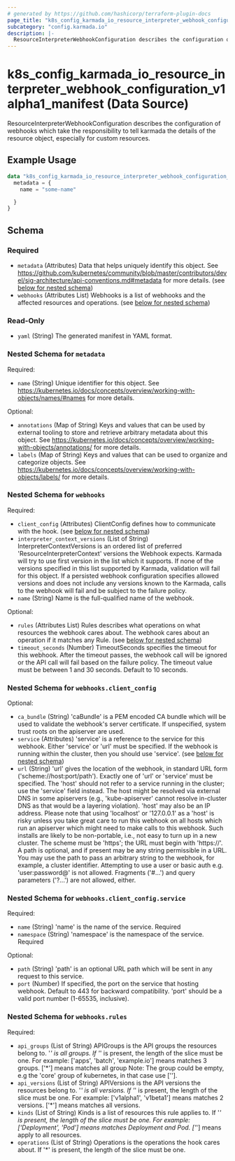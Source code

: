 ```yaml
---
# generated by https://github.com/hashicorp/terraform-plugin-docs
page_title: "k8s_config_karmada_io_resource_interpreter_webhook_configuration_v1alpha1_manifest Data Source - terraform-provider-k8s"
subcategory: "config.karmada.io"
description: |-
  ResourceInterpreterWebhookConfiguration describes the configuration of webhooks which take the responsibility to tell karmada the details of the resource object, especially for custom resources.
---
```


# k8s_config_karmada_io_resource_interpreter_webhook_configuration_v1alpha1_manifest (Data Source)

ResourceInterpreterWebhookConfiguration describes the configuration of webhooks which take the responsibility to tell karmada the details of the resource object, especially for custom resources.

## Example Usage

```terraform
data "k8s_config_karmada_io_resource_interpreter_webhook_configuration_v1alpha1_manifest" "example" {
  metadata = {
    name = "some-name"

  }
}
```

<!-- schema generated by tfplugindocs -->
## Schema

### Required

- `metadata` (Attributes) Data that helps uniquely identify this object. See https://github.com/kubernetes/community/blob/master/contributors/devel/sig-architecture/api-conventions.md#metadata for more details. (see [below for nested schema](#nestedatt--metadata))
- `webhooks` (Attributes List) Webhooks is a list of webhooks and the affected resources and operations. (see [below for nested schema](#nestedatt--webhooks))

### Read-Only

- `yaml` (String) The generated manifest in YAML format.

<a id="nestedatt--metadata"></a>
### Nested Schema for `metadata`

Required:

- `name` (String) Unique identifier for this object. See https://kubernetes.io/docs/concepts/overview/working-with-objects/names/#names for more details.

Optional:

- `annotations` (Map of String) Keys and values that can be used by external tooling to store and retrieve arbitrary metadata about this object. See https://kubernetes.io/docs/concepts/overview/working-with-objects/annotations/ for more details.
- `labels` (Map of String) Keys and values that can be used to organize and categorize objects. See https://kubernetes.io/docs/concepts/overview/working-with-objects/labels/ for more details.


<a id="nestedatt--webhooks"></a>
### Nested Schema for `webhooks`

Required:

- `client_config` (Attributes) ClientConfig defines how to communicate with the hook. (see [below for nested schema](#nestedatt--webhooks--client_config))
- `interpreter_context_versions` (List of String) InterpreterContextVersions is an ordered list of preferred 'ResourceInterpreterContext' versions the Webhook expects. Karmada will try to use first version in the list which it supports. If none of the versions specified in this list supported by Karmada, validation will fail for this object. If a persisted webhook configuration specifies allowed versions and does not include any versions known to the Karmada, calls to the webhook will fail and be subject to the failure policy.
- `name` (String) Name is the full-qualified name of the webhook.

Optional:

- `rules` (Attributes List) Rules describes what operations on what resources the webhook cares about. The webhook cares about an operation if it matches any Rule. (see [below for nested schema](#nestedatt--webhooks--rules))
- `timeout_seconds` (Number) TimeoutSeconds specifies the timeout for this webhook. After the timeout passes, the webhook call will be ignored or the API call will fail based on the failure policy. The timeout value must be between 1 and 30 seconds. Default to 10 seconds.

<a id="nestedatt--webhooks--client_config"></a>
### Nested Schema for `webhooks.client_config`

Optional:

- `ca_bundle` (String) 'caBundle' is a PEM encoded CA bundle which will be used to validate the webhook's server certificate. If unspecified, system trust roots on the apiserver are used.
- `service` (Attributes) 'service' is a reference to the service for this webhook. Either 'service' or 'url' must be specified.  If the webhook is running within the cluster, then you should use 'service'. (see [below for nested schema](#nestedatt--webhooks--client_config--service))
- `url` (String) 'url' gives the location of the webhook, in standard URL form ('scheme://host:port/path'). Exactly one of 'url' or 'service' must be specified.  The 'host' should not refer to a service running in the cluster; use the 'service' field instead. The host might be resolved via external DNS in some apiservers (e.g., 'kube-apiserver' cannot resolve in-cluster DNS as that would be a layering violation). 'host' may also be an IP address.  Please note that using 'localhost' or '127.0.0.1' as a 'host' is risky unless you take great care to run this webhook on all hosts which run an apiserver which might need to make calls to this webhook. Such installs are likely to be non-portable, i.e., not easy to turn up in a new cluster.  The scheme must be 'https'; the URL must begin with 'https://'.  A path is optional, and if present may be any string permissible in a URL. You may use the path to pass an arbitrary string to the webhook, for example, a cluster identifier.  Attempting to use a user or basic auth e.g. 'user:password@' is not allowed. Fragments ('#...') and query parameters ('?...') are not allowed, either.

<a id="nestedatt--webhooks--client_config--service"></a>
### Nested Schema for `webhooks.client_config.service`

Required:

- `name` (String) 'name' is the name of the service. Required
- `namespace` (String) 'namespace' is the namespace of the service. Required

Optional:

- `path` (String) 'path' is an optional URL path which will be sent in any request to this service.
- `port` (Number) If specified, the port on the service that hosting webhook. Default to 443 for backward compatibility. 'port' should be a valid port number (1-65535, inclusive).



<a id="nestedatt--webhooks--rules"></a>
### Nested Schema for `webhooks.rules`

Required:

- `api_groups` (List of String) APIGroups is the API groups the resources belong to. '*' is all groups. If '*' is present, the length of the slice must be one. For example: ['apps', 'batch', 'example.io'] means matches 3 groups. ['*'] means matches all group  Note: The group could be empty, e.g the 'core' group of kubernetes, in that case use [''].
- `api_versions` (List of String) APIVersions is the API versions the resources belong to. '*' is all versions. If '*' is present, the length of the slice must be one. For example: ['v1alpha1', 'v1beta1'] means matches 2 versions. ['*'] means matches all versions.
- `kinds` (List of String) Kinds is a list of resources this rule applies to. If '*' is present, the length of the slice must be one. For example: ['Deployment', 'Pod'] means matches Deployment and Pod. ['*'] means apply to all resources.
- `operations` (List of String) Operations is the operations the hook cares about. If '*' is present, the length of the slice must be one.
